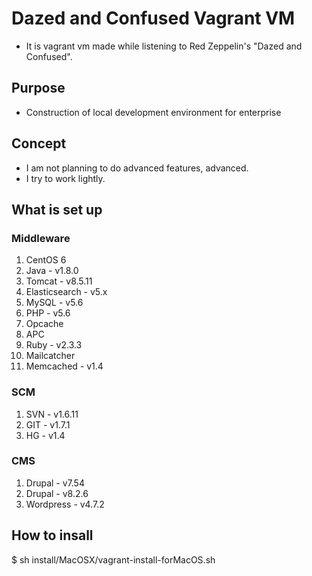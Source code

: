 # Dazed and Confused Vagrant VM
* It is vagrant vm made while listening to Red Zeppelin's "Dazed and Confused".

## Purpose
* Construction of local development environment for enterprise

## Concept
* I am not planning to do advanced features, advanced.
* I try to work lightly.

## What is set up

### Middleware
1. CentOS 6
1. Java - v1.8.0
 1. Tomcat - v8.5.11
 1. Elasticsearch - v5.x
1. MySQL - v5.6
1. PHP - v5.6
 1. Opcache
 1. APC
1. Ruby - v2.3.3
 1. Mailcatcher
1. Memcached - v1.4

### SCM
1. SVN - v1.6.11
1. GIT - v1.7.1
1. HG - v1.4

### CMS
1. Drupal - v7.54
1. Drupal - v8.2.6
1. Wordpress - v4.7.2


## How to insall


$ sh install/MacOSX/vagrant-install-forMacOS.sh